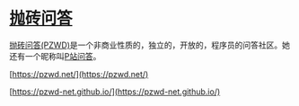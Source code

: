 # [抛砖问答](https://pzwd.net/)

[抛砖问答(PZWD)](https://pzwd.net/)是一个非商业性质的，独立的，开放的，程序员的问答社区。她还有一个昵称叫[P站问答](https://pzwd.net/)。

[https://pzwd.net/](https://pzwd.net/)

[https://pzwd-net.github.io/](https://pzwd-net.github.io/)
